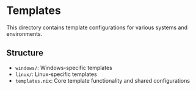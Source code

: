 # Templates

This directory contains template configurations for various systems and environments.

## Structure

- `windows/`: Windows-specific templates
- `linux/`: Linux-specific templates
- `templates.nix`: Core template functionality and shared configurations
